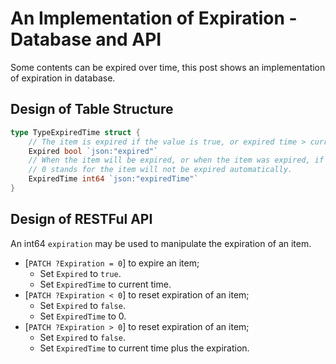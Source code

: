 # An Implementation of Expiration - Database and API

<!--
```yaml
metadata: true
titles:
    - An Implementation of Expiration - Database and API
date: 2018-07-18T13:04:46+0800
keys:
    - An-Implementation-of-Expiration.md
tags: database-design, expiration
```
-->

Some contents can be expired over time, this post shows an implementation of expiration in database.

## Design of Table Structure



```go
type TypeExpiredTime struct {
	// The item is expired if the value is true, or expired time > current time.
	Expired bool `json:"expired"`
	// When the item will be expired, or when the item was expired, if the value is not 0.
	// 0 stands for the item will not be expired automatically.
	ExpiredTime int64 `json:"expiredTime"`
}
```

## Design of RESTFul API

An int64 `expiration` may be used to manipulate the expiration of an item.

- [`PATCH ?Expiration = 0`] to expire an item;
	- Set `Expired` to `true`.
	- Set `ExpiredTime` to current time.
- [`PATCH ?Expiration < 0`] to reset expiration of an item;
	- Set `Expired` to `false`.
	- Set `ExpiredTime` to 0.
- [`PATCH ?Expiration > 0`] to reset expiration of an item;
	- Set `Expired` to `false`.
	- Set `ExpiredTime` to current time plus the expiration.
